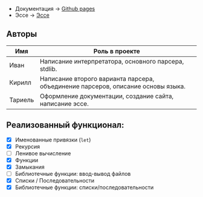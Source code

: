 - Документация -> [Github pages](sempaitakoo.github.io)
- Эссе -> [Эссе](essay.md)

## Авторы

Имя     | Роль в проекте
--------|---------------------
Иван    | Написание интерпретатора, основного парсера, stdlib.
Кирилл  | Написание второго варианта парсера, объединение парсеров, описание основы языка.
Тариель | Оформление документации, создание сайта, написание эссе.

## Реализованный функционал:
* [x] Именованные привязки (`let`)
* [x] Рекурсия
* [ ] Ленивое вычисление
* [x] Функции
* [x] Замыкания
* [ ] Библиотечные функции: ввод-вывод файлов
* [x] Списки / Последовательности
* [x] Библиотечные функции: списки/последовательности

